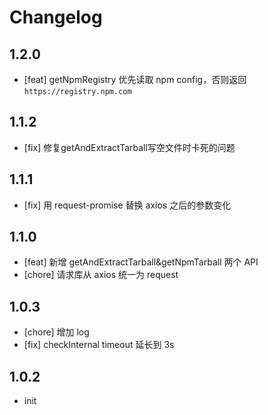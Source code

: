 # Changelog

## 1.2.0

- [feat] getNpmRegistry 优先读取 npm config，否则返回 `https://registry.npm.com`

## 1.1.2

- [fix] 修复getAndExtractTarball写空文件时卡死的问题

## 1.1.1

- [fix] 用 request-promise 替换 axios 之后的参数变化

## 1.1.0

- [feat] 新增 getAndExtractTarball&getNpmTarball 两个 API
- [chore] 请求库从 axios 统一为 request

## 1.0.3

- [chore] 增加 log
- [fix] checkInternal timeout 延长到 3s

## 1.0.2

- init
